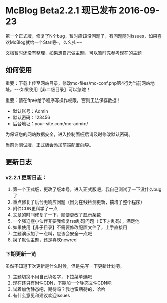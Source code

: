 # McBlog Beta2.2.1 现已发布 2016-09-23

第一个正式版，修复了N个bug，暂时应该没问题了，有问题随时issues，如果喜欢McBlog就给一个Star吧~，么么扎~~

文档暂时还没有整理，如果想自己做主题，可以暂时先参考现在的主题

## 如何使用

重要：下载上传至网站目录，修改mc-files/mc-conf.php第4行为当前网站地址。---如果使用【非二级目录】可以忽略！

重要：请在ftp中给予程序写操作权限，否则无法保存数据！

 - 默认账号：Admin
 - 默认密码：123456
 - 后台地址：your-site.com/mc-admin/

为保证您的网站数据安全，进入控制面板后请及时修改默认密码。

当前为测试版，正式版会添加前端配置向导。

## 更新日志

### v2.2.1 更新日志：

 1. 第一个正式版，更改了版本号，进入正式版吧，我自己测试了一下没什么bug了
 2. 重点修复了后台无响应问题（因为在线检测更新，搞垮了整个程序）
 3. 附件CDN更科学了一点
 4. 文章的时间修复了一下，顺便更改了显示条数
 5. 一个强迫症小伙伴非要我修复rss乱码问题（IE下才乱码），满足他
 6. 如果使用【非子目录】不需要修改配置文件了，上手直接用
 7. 主题演示加了一点料，应该会安全一点吧
 8. 换了默认主题，还是喜欢newred

### 下期更新一览

虽然不知道下次更新是什么时候，但是先写一下更新计划吧。

 1. 主题切换不用自己填名字，下拉菜单选吧
 2. 现在还只有附件CDN，下期加一个静态文件CDN吧
 3. 试着加伪静态吧，期待吗？我也蛮期待的，哈哈
 4. 有什么意见和建议欢迎issues
